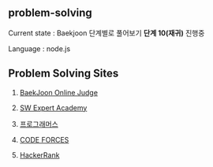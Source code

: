 ## problem-solving

Current state : Baekjoon 단계별로 풀어보기 <strong>단계 10(재귀)</strong> 진행중

Language : node.js

<h2>Problem Solving Sites</h2>

1. [BaekJoon Online Judge](https://www.acmicpc.net/)

2. [SW Expert Academy](https://swexpertacademy.com/main/main.do)

3. [프로그래머스](https://programmers.co.kr/learn/challenges)

4. [CODE FORCES](https://codeforces.com)

5. [HackerRank](https://www.hackerrank.com/)
